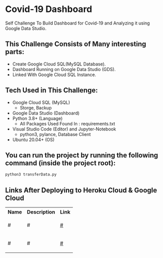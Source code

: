 # Covid-19 Dashboard
Self Challenge To Build Dashboard for Covid-19 and Analyzing it using Google Data Studio.
## This Challenge Consists of Many interesting parts:
- Create Google Cloud SQL(MySQL Database).
- Dashboard Running on Google Data Studio (GDS).
- Linked With Google Cloud SQL Instance.
## Tech Used in This Challenge:
- Google Cloud SQL (MySQL)
   - Storge, Backup
- Google Data Studio (Dashboard) 
- Python 3.8+ (Language)
   - All Packages Used Found In : requirements.txt
- Visual Studio Code (Editor) and Jupyter-Notebook
   - python3, pylance, Database Client
- Ubuntu 20.04+ (OS)
## You can run the project by running the following command (inside the project root):
```python
python3 transferData.py
```
## Links After Deploying to Heroku Cloud & Google Cloud
<table class="tg">
  <tr>
    <th class="tg-yw4l"><b>Name</b></th>
    <th class="tg-yw4l"><b>Description</b></th>
    <th class="tg-yw4l"><b>Link</b></th>
  </tr>
  
  <tr>
    <td class="tg-yw4l">#</td>
    <td class="tg-yw4l">#</td>
    <td class="tg-yw4l"><a href="#">
      <p>#</p>
    </a></td>
  </tr>
  
  <tr>
    <td class="tg-yw4l">#</td>
    <td class="tg-yw4l">#</td>
    <td class="tg-yw4l"><a href="#">
     <p>#</p>
    </a></td>
  </tr>
